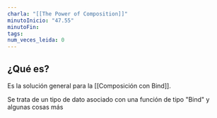 ```yaml
---
charla: "[[The Power of Composition]]"
minutoInicio: "47.55"
minutoFin: 
tags: 
num_veces_leida: 0
---
```

## ¿Qué es?

Es la solución general para la [[Composición con Bind]]. 

Se trata de un tipo de dato asociado con una función de tipo "Bind" y algunas cosas más